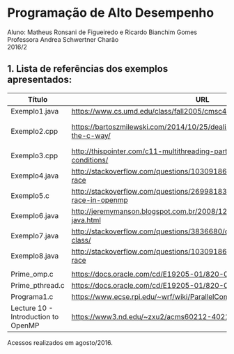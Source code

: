 # Programação de Alto Desempenho
Aluno: Matheus Ronsani de Figueiredo e Ricardo Bianchim Gomes    
Professora Andrea Schwertner Charão  
2016/2  
## 1. Lista de referências dos exemplos apresentados:

| Título                              | URL                                                                                  | Observações                                 |
|-------------------------------------|--------------------------------------------------------------------------------------|---------------------------------------------|
| Exemplo1.java                       | https://www.cs.umd.edu/class/fall2005/cmsc433/lectures/threadsPart2.pdf              |                                             |
| Exemplo2.cpp                        | https://bartoszmilewski.com/2014/10/25/dealing-with-benign-data-races-the-c-way/     | Mesma referencia para o exemplo2_coreto.cpp |
| Exemplo3.cpp                        | http://thispointer.com/c11-multithreading-part-4-data-sharing-and-race-conditions/   |                                             |
| Exemplo4.java                       | http://stackoverflow.com/questions/10309186/why-does-this-thread-data-race           |                                             |
| Exemplo5.c                          | http://stackoverflow.com/questions/26998183/how-do-i-deal-with-a-data-race-in-openmp |                                             |
| Exemplo6.java                       | http://jeremymanson.blogspot.com.br/2008/12/benign-data-races-in-java.html           |                                             |
| Exemplo7.java                       | http://stackoverflow.com/questions/3836680/data-race-in-java-arraylist-class/                                                       |
| Exemplo8.java                       | http://stackoverflow.com/questions/10309186/why-does-this-thread-data-race  
                                        |
| Prime_omp.c                         | https://docs.oracle.com/cd/E19205-01/820-0619/gdvwv/index.html                       |                                             |
| Prime_pthread.c                     | https://docs.oracle.com/cd/E19205-01/820-0619/gdvwv/index.html                       |                                             |
| Programa1.c                         | https://www.ecse.rpi.edu/~wrf/wiki/ParallelComputingSpring2015/openmp/llnl/          |                                             |
| Lecture 10 - Introduction to OpenMP | https://www3.nd.edu/~zxu2/acms60212-40212-S12/Lec-11-02.pdf                          |                                             |

Acessos realizados em agosto/2016.
